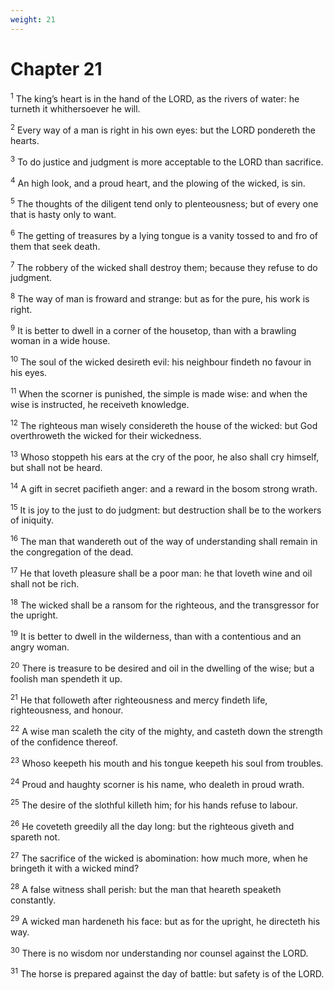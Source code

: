 ```yaml
---
weight: 21
---
```


# Chapter 21

<sup>1</sup> The king’s heart is in the hand of the LORD, as the rivers of water: he turneth it whithersoever he will. 

<sup>2</sup> Every way of a man is right in his own eyes: but the LORD pondereth the hearts. 

<sup>3</sup> To do justice and judgment is more acceptable to the LORD than sacrifice. 

<sup>4</sup> An high look, and a proud heart, and the plowing of the wicked, is sin. 

<sup>5</sup> The thoughts of the diligent tend only to plenteousness; but of every one that is hasty only to want. 

<sup>6</sup> The getting of treasures by a lying tongue is a vanity tossed to and fro of them that seek death. 

<sup>7</sup> The robbery of the wicked shall destroy them; because they refuse to do judgment. 

<sup>8</sup> The way of man is froward and strange: but as for the pure, his work is right. 

<sup>9</sup> It is better to dwell in a corner of the housetop, than with a brawling woman in a wide house. 

<sup>10</sup> The soul of the wicked desireth evil: his neighbour findeth no favour in his eyes. 

<sup>11</sup> When the scorner is punished, the simple is made wise: and when the wise is instructed, he receiveth knowledge. 

<sup>12</sup> The righteous man wisely considereth the house of the wicked: but God overthroweth the wicked for their wickedness. 

<sup>13</sup> Whoso stoppeth his ears at the cry of the poor, he also shall cry himself, but shall not be heard. 

<sup>14</sup> A gift in secret pacifieth anger: and a reward in the bosom strong wrath. 

<sup>15</sup> It is joy to the just to do judgment: but destruction shall be to the workers of iniquity. 

<sup>16</sup> The man that wandereth out of the way of understanding shall remain in the congregation of the dead. 

<sup>17</sup> He that loveth pleasure shall be a poor man: he that loveth wine and oil shall not be rich. 

<sup>18</sup> The wicked shall be a ransom for the righteous, and the transgressor for the upright. 

<sup>19</sup> It is better to dwell in the wilderness, than with a contentious and an angry woman. 

<sup>20</sup> There is treasure to be desired and oil in the dwelling of the wise; but a foolish man spendeth it up. 

<sup>21</sup> He that followeth after righteousness and mercy findeth life, righteousness, and honour. 

<sup>22</sup> A wise man scaleth the city of the mighty, and casteth down the strength of the confidence thereof. 

<sup>23</sup> Whoso keepeth his mouth and his tongue keepeth his soul from troubles. 

<sup>24</sup> Proud and haughty scorner is his name, who dealeth in proud wrath. 

<sup>25</sup> The desire of the slothful killeth him; for his hands refuse to labour. 

<sup>26</sup> He coveteth greedily all the day long: but the righteous giveth and spareth not. 

<sup>27</sup> The sacrifice of the wicked is abomination: how much more, when he bringeth it with a wicked mind? 

<sup>28</sup> A false witness shall perish: but the man that heareth speaketh constantly. 

<sup>29</sup> A wicked man hardeneth his face: but as for the upright, he directeth his way. 

<sup>30</sup> There is no wisdom nor understanding nor counsel against the LORD. 

<sup>31</sup> The horse is prepared against the day of battle: but safety is of the LORD. 


